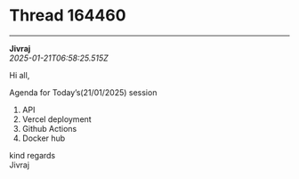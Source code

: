 # Thread 164460


---
**Jivraj**  
*2025-01-21T06:58:25.515Z*


Hi all,

Agenda for Today’s(21/01/2025) session

  1. API
  2. Vercel deployment
  3. Github Actions
  4. Docker hub



kind regards  
Jivraj


